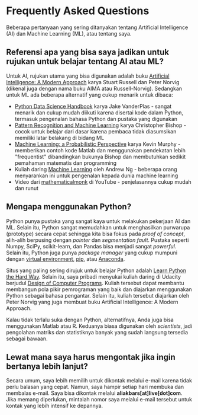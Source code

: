 # Frequently Asked Questions

Beberapa pertanyaan yang sering ditanyakan tentang Artificial Intelligence (AI) dan Machine Learning (ML), atau tentang saya.

## Referensi apa yang bisa saya jadikan untuk rujukan untuk belajar tentang AI atau ML?

Untuk AI, rujukan utama yang bisa digunakan adalah buku [Artificial Intelligence: A Modern Approach](http://aima.cs.berkeley.edu) karya Stuart Russell dan Peter Norvig (dikenal juga dengan nama buku AIMA atau Russell-Norvig). Sedangkan untuk ML ada beberapa alternatif yang cukup menarik untuk dibaca:

- [Python Data Science Handbook](https://jakevdp.github.io/PythonDataScienceHandbook/) karya Jake VanderPlas - sangat menarik dan cukup mudah diikuti karena disertai kode dalam Python, termasuk pengenalan bahasa Python dan pustaka yang digunakan
- [Pattern Recognition and Machine Learning](http://www.springer.com/kr/book/9780387310732) karya Christopher Bishop - cocok untuk belajar dari dasar karena pembaca tidak diasumsikan memiliki latar belakang di bidang ML
- [Machine Learning: a Probabilistic Perspective](https://www.cs.ubc.ca/~murphyk/MLbook/) karya Kevin Murphy - memberikan contoh kode Matlab dan menggunakan pendekatan lebih "frequentist" dibandingkan bukunya Bishop dan membutuhkan sedikit pemahaman matematis dan programming
- Kuliah daring [Machine Learning](https://www.coursera.org/learn/machine-learning) oleh Andrew Ng - beberapa orang menyarankan ini untuk pengenalan kepada dunia machine learning
- Video dari [mathematicalmonk](https://www.youtube.com/watch?v=yDLKJtOVx5c&list=PLD0F06AA0D2E8FFBA) di YouTube - penjelasannya cukup mudah dan runut

## Mengapa menggunakan Python?

Python punya pustaka yang sangat kaya untuk melakukan pekerjaan AI dan ML. Selain itu, Python sangat memudahkan untuk menghasilkan purwarupa (prototype) secara cepat sehingga kita bisa fokus pada *proof of concept*, alih-alih berpusing dengan *pointer* dan *segmentation fault*. Pustaka seperti Numpy, SciPy, scikit-learn, dan Pandas bisa menjadi sangat *powerful*. Selain itu, Python juga punya *package manager* yang cukup mumpuni dengan [virtual environment](http://docs.python-guide.org/en/latest/dev/virtualenvs/), [pip](https://pypi.python.org/pypi/pip), atau [Anaconda](https://www.continuum.io/downloads).

Situs yang paling sering dirujuk untuk belajar Python adalah [Learn Python the Hard Way](https://learnpythonthehardway.org/). Selain itu, saya pribadi menyukai kuliah daring di Udacity berjudul [Design of Computer Programs](https://www.udacity.com/course/design-of-computer-programs--cs212). Kuliah tersebut dapat membantu membangun pola pikir pemrograman yang baik dan diajarkan menggunakan Python sebagai bahasa pengantar. Selain itu, kuliah tersebut diajarkan oleh Peter Norvig yang juga membuat buku Artificial Intelligence: A Modern Approach.

Kalau tidak terlalu suka dengan Python, alternatifnya, Anda juga bisa menggunakan Matlab atau R. Keduanya biasa digunakan oleh *scientists*, jadi pengolahan matriks dan statistiknya banyak yang sudah langsung tersedia sebagai bawaan.

## Lewat mana saya harus mengontak jika ingin bertanya lebih lanjut?

Secara umum, saya lebih memilih untuk dikontak melalui e-mail karena tidak perlu balasan yang cepat. Namun, saya hampir setiap hari membuka dan membalas e-mail. Saya bisa dikontak melalui **aliakbars[at]live[dot]com**. Jika memang diperlukan, mintalah nomor saya melalui e-mail tersebut untuk kontak yang lebih intensif ke depannya.